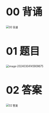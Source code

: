 # 00 背诵 

<img src="https://cvp.oss-cn-shanghai.aliyuncs.com/picgo/202403041457435.png" alt="00 背诵" style="zoom:50%;" />

# 01 题目

<img src="https://cvp.oss-cn-shanghai.aliyuncs.com/picgo/202403041459736.png" alt="image-20240304145909675" style="zoom:50%;" />

# 02 答案

<img src="https://cvp.oss-cn-shanghai.aliyuncs.com/picgo/202403041453852.png" alt="02 答案" style="zoom:50%;" />

